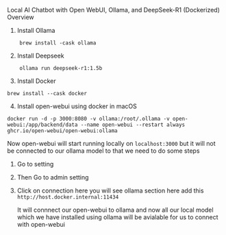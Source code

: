 Local AI Chatbot with Open WebUI, Ollama, and DeepSeek-R1 (Dockerized)
Overview

1. Install Ollama 
```
    brew install -cask ollama
```

2. Install Deepseek

```
    ollama run deepseek-r1:1.5b
```
3. Install Docker
```
brew install --cask docker
```
4. Install open-webui using docker in  macOS
```
docker run -d -p 3000:8080 -v ollama:/root/.ollama -v open-webui:/app/backend/data --name open-webui --restart always ghcr.io/open-webui/open-webui:ollama
```

Now open-webui will start running locally on `localhost:3000` but it will not be connected to our ollama model to that we need to do some steps 
1. Go to setting
2. Then Go to admin setting
3. Click on connection here you will see ollama section here add this 
    ```http://host.docker.internal:11434```

    It will connnect our open-webui to ollama and now all our local model which we have installed using ollama will be avialable for us to connect with open-webui